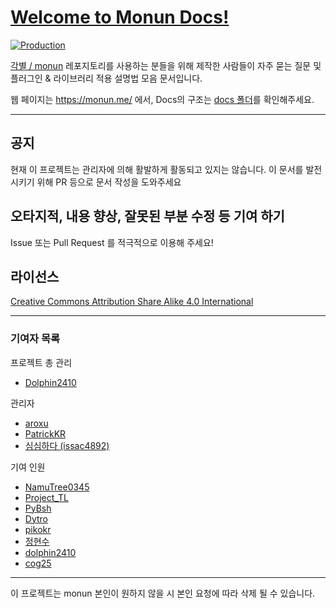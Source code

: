 # [Welcome to Monun Docs!](https://monun.me/)

[![Production](https://api.netlify.com/api/v1/badges/bb695def-f41e-4507-9767-be3f4044c20a/deploy-status)](https://app.netlify.com/sites/monun-docs/deploys)

[각별 / monun](https://github.com/monun) 레포지토리를 사용하는 분들을 위해 제작한 사람들이 자주 묻는 질문 및 플러그인 & 라이브러리 적용 설명법 모음 문서입니다.

웹 페이지는 https://monun.me/ 에서, Docs의 구조는 [docs 폴더](https://github.com/monun-docs/monun-docs/tree/main/docs/)를 확인해주세요.

---

## 공지

현재 이 프로젝트는 관리자에 의해 활발하게 활동되고 있지는 않습니다. 이 문서를 발전시키기 위해 PR 등으로 문서 작성을 도와주세요

## 오타지적, 내용 향상, 잘못된 부분 수정 등 기여 하기

Issue 또는 Pull Request 를 적극적으로 이용해 주세요!

## 라이선스

[Creative Commons Attribution Share Alike 4.0 International](https://github.com/qogusdn1017/monun-documentation-contribution/blob/main/LICENSE.md)

---

### 기여자 목록

프로젝트 총 관리

- [Dolphin2410](https://github.com/dolphin2410)

관리자

- [aroxu](https://github.com/aroxu)
- [PatrickKR](https://github.com/patrick-mc)
- [심심하다 (issac4892)](https://github.com/issac4892)

기여 인원

- [NamuTree0345](https://github.com/NamuTree0345)
- [Project_TL](https://github.com/ProjectTL12345)
- [PyBsh](https://github.com/PyBsh)
- [Dytro](https://github.com/dytroInc)
- [pikokr](https://github.com/pikokr)
- [정현수](https://github.com/wjdgustn)
- [dolphin2410](https://github.com/dolphin2410)
- [cog25](https://github.com/cog25)

---

이 프로젝트는 monun 본인이 원하지 않을 시 본인 요청에 따라 삭제 될 수 있습니다.
